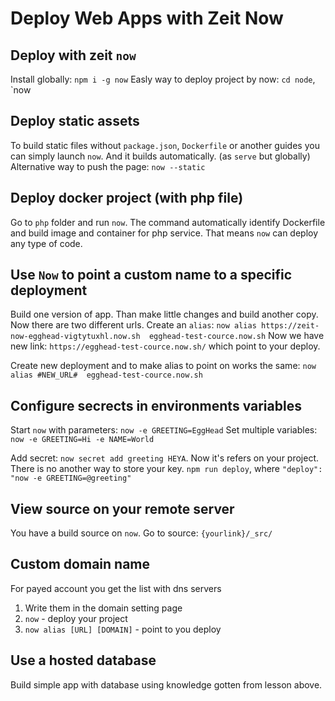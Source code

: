 # Deploy Web Apps with Zeit Now

## Deploy with zeit `now`

Install globally: `npm i -g now`
Easly way to deploy project by now: `cd node`, `now

## Deploy static assets

To build static files without `package.json`, `Dockerfile` or another guides you can simply launch `now`. And it builds automatically. (as `serve` but globally)
Alternative way to push the page: `now --static`

## Deploy docker project (with php file)

Go to `php` folder and run `now`. The command automatically identify Dockerfile and build image and container for php service.
That means `now` can deploy any type of code.

## Use `Now` to point a custom name to a specific deployment

Build one version of app. Than make little changes and build another copy. Now there are two different urls.
Create an `alias`: `now alias https://zeit-now-egghead-vigtytuxhl.now.sh  egghead-test-cource.now.sh`
Now we have new link: `https://egghead-test-cource.now.sh/` which point to your deploy.

Create new deployment and to make alias to point on works the same: `now alias #NEW_URL#  egghead-test-cource.now.sh`

## Configure secrects in environments variables

Start `now` with parameters: `now -e GREETING=EggHead`
Set multiple variables: `now -e GREETING=Hi -e NAME=World`

Add secret: `now secret add greeting HEYA`.
Now it's refers on your project. There is no another way to store your key.
`npm run deploy`, where `"deploy": "now -e GREETING=@greeting"`

## View source on your remote server

You have a build source on `now`. Go to source: `{yourlink}/_src/`

## Custom domain name

For payed account you get the list with dns servers

1. Write them in the domain setting page
2. `now` - deploy your project
3. `now alias [URL] [DOMAIN]` - point to you deploy

## Use a hosted database

Build simple app with database using knowledge gotten from lesson above.